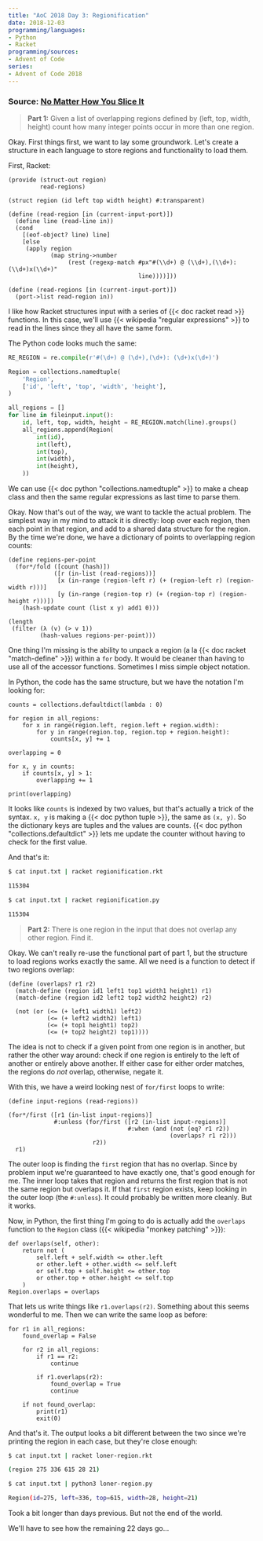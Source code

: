 ```yaml
---
title: "AoC 2018 Day 3: Regionification"
date: 2018-12-03
programming/languages:
- Python
- Racket
programming/sources:
- Advent of Code
series:
- Advent of Code 2018
---
```

### Source: [No Matter How You Slice It](https://adventofcode.com/2018/day/3)

> **Part 1:** Given a list of overlapping regions defined by (left, top, width, height) count how many integer points occur in more than one region.

<!--more-->

Okay. First things first, we want to lay some groundwork. Let's create a structure in each language to store regions and functionality to load them.

First, Racket:

```racket
(provide (struct-out region)
         read-regions)

(struct region (id left top width height) #:transparent)

(define (read-region [in (current-input-port)])
  (define line (read-line in))
  (cond
    [(eof-object? line) line]
    [else
     (apply region
            (map string->number
                 (rest (regexp-match #px"#(\\d+) @ (\\d+),(\\d+): (\\d+)x(\\d+)"
                                     line))))]))

(define (read-regions [in (current-input-port)])
  (port->list read-region in))
```

I like how Racket structures input with a series of {{< doc racket read >}} functions. In this case, we'll use {{< wikipedia "regular expressions" >}} to read in the lines since they all have the same form.

The Python code looks much the same:

```python
RE_REGION = re.compile(r'#(\d+) @ (\d+),(\d+): (\d+)x(\d+)')

Region = collections.namedtuple(
    'Region',
    ['id', 'left', 'top', 'width', 'height'],
)

all_regions = []
for line in fileinput.input():
    id, left, top, width, height = RE_REGION.match(line).groups()
    all_regions.append(Region(
        int(id),
        int(left),
        int(top),
        int(width),
        int(height),
    ))
```

We can use {{< doc python "collections.namedtuple" >}} to make a cheap class and then the same regular expressions as last time to parse them.

Okay. Now that's out of the way, we want to tackle the actual problem. The simplest way in my mind to attack it is directly: loop over each region, then each point in that region, and add to a shared data structure for the region. By the time we're done, we have a dictionary of points to overlapping region counts:

```racket
(define regions-per-point
  (for*/fold ([count (hash)])
             ([r (in-list (read-regions))]
              [x (in-range (region-left r) (+ (region-left r) (region-width r)))]
              [y (in-range (region-top r) (+ (region-top r) (region-height r)))])
    (hash-update count (list x y) add1 0)))

(length
 (filter (λ (v) (> v 1))
         (hash-values regions-per-point)))
```

One thing I'm missing is the ability to unpack a region (a la {{< doc racket "match-define" >}}) within a `for` body. It would be cleaner than having to use all of the accessor functions. Sometimes I miss simple object notation.

In Python, the code has the same structure, but we have the notation I'm looking for:

```python3
counts = collections.defaultdict(lambda : 0)

for region in all_regions:
    for x in range(region.left, region.left + region.width):
        for y in range(region.top, region.top + region.height):
            counts[x, y] += 1

overlapping = 0

for x, y in counts:
    if counts[x, y] > 1:
        overlapping += 1

print(overlapping)
```

It looks like `counts` is indexed by two values, but that's actually a trick of the syntax. `x, y` is making a {{< doc python tuple >}}, the same as `(x, y)`. So the dictionary keys are tuples and the values are counts. {{< doc python "collections.defaultdict" >}} lets me update the counter without having to check for the first value.

And that's it:

```bash
$ cat input.txt | racket regionification.rkt

115304

$ cat input.txt | racket regionification.py

115304
```

> **Part 2:** There is one region in the input that does not overlap any other region. Find it.

Okay. We can't really re-use the functional part of part 1, but the structure to load regions works exactly the same. All we need is a function to detect if two regions overlap:

```racket
(define (overlaps? r1 r2)
  (match-define (region id1 left1 top1 width1 height1) r1)
  (match-define (region id2 left2 top2 width2 height2) r2)

  (not (or (<= (+ left1 width1) left2)
           (<= (+ left2 width2) left1)
           (<= (+ top1 height1) top2)
           (<= (+ top2 height2) top1))))
```

The idea is not to check if a given point from one region is in another, but rather the other way around: check if one region is entirely to the left of another or entirely above another. If either case for either order matches, the regions do _not_ overlap, otherwise, negate it.

With this, we have a weird looking nest of `for/first` loops to write:

```racket
(define input-regions (read-regions))

(for*/first ([r1 (in-list input-regions)]
             #:unless (for/first ([r2 (in-list input-regions)]
                                  #:when (and (not (eq? r1 r2))
                                              (overlaps? r1 r2)))
                        r2))
  r1)
```

The outer loop is finding the `first` region that has no overlap. Since by problem input we're guaranteed to have exactly one, that's good enough for me. The inner loop takes that region and returns the first region that is not the same region but overlaps it. If that `first` region exists, keep looking in the outer loop (the `#:unless`). It could probably be written more cleanly. But it works.

Now, in Python, the first thing I'm going to do is actually add the `overlaps` function to the `Region` class ({{< wikipedia "monkey patching" >}}):

```python3
def overlaps(self, other):
    return not (
        self.left + self.width <= other.left
        or other.left + other.width <= self.left
        or self.top + self.height <= other.top
        or other.top + other.height <= self.top
    )
Region.overlaps = overlaps
```

That lets us write things like `r1.overlaps(r2)`. Something about this seems wonderful to me. Then we can write the same loop as before:

```python3
for r1 in all_regions:
    found_overlap = False

    for r2 in all_regions:
        if r1 == r2:
            continue

        if r1.overlaps(r2):
            found_overlap = True
            continue

    if not found_overlap:
        print(r1)
        exit(0)
```

And that's it. The output looks a bit different between the two since we're printing the region in each case, but they're close enough:

```bash
$ cat input.txt | racket loner-region.rkt

(region 275 336 615 28 21)

$ cat input.txt | python3 loner-region.py

Region(id=275, left=336, top=615, width=28, height=21)
```

Took a bit longer than days previous. But not the end of the world.

We'll have to see how the remaining 22 days go...
